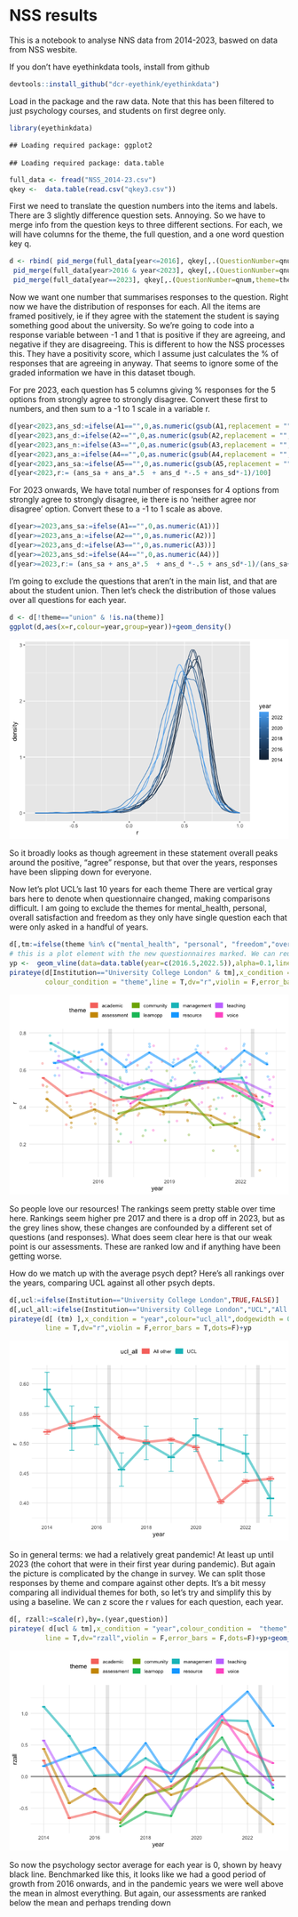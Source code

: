 NSS results
================

This is a notebook to analyse NNS data from 2014-2023, baswed on data
from NSS wesbite.

If you don’t have eyethinkdata tools, install from github

``` r
devtools::install_github("dcr-eyethink/eyethinkdata")
```

Load in the package and the raw data. Note that this has been filtered
to just psychology courses, and students on first degree only.

``` r
library(eyethinkdata)
```

    ## Loading required package: ggplot2

    ## Loading required package: data.table

``` r
full_data <- fread("NSS_2014-23.csv")
qkey <-  data.table(read.csv("qkey3.csv"))
```

First we need to translate the question numbers into the items and
labels. There are 3 slightly difference question sets. Annoying. So we
have to merge info from the question keys to three different sections.
For each, we will have columns for the theme, the full question, and a
one word question key q.

``` r
d <- rbind( pid_merge(full_data[year<=2016], qkey[,.(QuestionNumber=qnum,theme=theme2014,q=item2014,question=set_full2014)],link="QuestionNumber"),
 pid_merge(full_data[year>2016 & year<2023], qkey[,.(QuestionNumber=qnum,theme=theme2017,q=item2017, question=set_full2017)],link="QuestionNumber"),
 pid_merge(full_data[year==2023], qkey[,.(QuestionNumber=qnum,theme=theme2023,q=item2023, question=set_full2023)],link="QuestionNumber"))
```

Now we want one number that summarises responses to the question. Right
now we have the distribution of responses for each. All the items are
framed positively, ie if they agree with the statement the student is
saying something good about the university. So we’re going to code into
a response variable between -1 and 1 that is positive if they are
agreeing, and negative if they are disagreeing. This is different to how
the NSS processes this. They have a positivity score, which I assume
just calculates the % of responses that are agreeing in anyway. That
seems to ignore some of the graded information we have in this dataset
tbough.

For pre 2023, each question has 5 columns giving % responses for the 5
options from strongly agree to strongly disagree. Convert these first to
numbers, and then sum to a -1 to 1 scale in a variable r.

``` r
d[year<2023,ans_sd:=ifelse(A1=="",0,as.numeric(gsub(A1,replacement = "",pattern="%")))]
d[year<2023,ans_d:=ifelse(A2=="",0,as.numeric(gsub(A2,replacement = "",pattern="%")))]
d[year<2023,ans_n:=ifelse(A3=="",0,as.numeric(gsub(A3,replacement = "",pattern="%")))]
d[year<2023,ans_a:=ifelse(A4=="",0,as.numeric(gsub(A4,replacement = "",pattern="%")))]
d[year<2023,ans_sa:=ifelse(A5=="",0,as.numeric(gsub(A5,replacement = "",pattern="%")))]
d[year<2023,r:= (ans_sa + ans_a*.5  + ans_d *-.5 + ans_sd*-1)/100]
```

For 2023 onwards, We have total number of responses for 4 options from
strongly agree to strongly disagree, ie there is no ‘neither agree nor
disagree’ option. Convert these to a -1 to 1 scale as above.

``` r
d[year>=2023,ans_sa:=ifelse(A1=="",0,as.numeric(A1))]
d[year>=2023,ans_a:=ifelse(A2=="",0,as.numeric(A2))]
d[year>=2023,ans_d:=ifelse(A3=="",0,as.numeric(A3))]
d[year>=2023,ans_sd:=ifelse(A4=="",0,as.numeric(A4))]
d[year>=2023,r:= (ans_sa + ans_a*.5  + ans_d *-.5 + ans_sd*-1)/(ans_sa+ans_a+ans_d+ans_sd)]
```

I’m going to exclude the questions that aren’t in the main list, and
that are about the student union. Then let’s check the distribution of
those values over all questions for each year.

``` r
d <- d[!theme=="union" & !is.na(theme)]
ggplot(d,aes(x=r,colour=year,group=year))+geom_density()
```

![](analysis_files/figure-gfm/unnamed-chunk-6-1.png)<!-- -->

So it broadly looks as though agreement in these statement overall peaks
around the positive, “agree” response, but that over the years,
responses have been slipping down for everyone.

Now let’s plot UCL’s last 10 years for each theme There are vertical
gray bars here to denote when questionnaire changed, making comparisons
difficult. I am going to exclude the themes for mental_health, personal,
overall satisfaction and freedom as they only have single question each
that were only asked in a handful of years.

``` r
d[,tm:=ifelse(theme %in% c("mental_health", "personal", "freedom","overall"),FALSE,TRUE)]
# this is a plot element with the new questionnaires marked. We can reuse it
yp <-  geom_vline(data=data.table(year=c(2016.5,2022.5)),alpha=0.1,linewidth=3,aes(xintercept=year))
pirateye(d[Institution=="University College London" & tm],x_condition = "year",
         colour_condition = "theme",line = T,dv="r",violin = F,error_bars = F)+yp
```

![](analysis_files/figure-gfm/unnamed-chunk-7-1.png)<!-- -->

So people love our resources! The rankings seem pretty stable over time
here. Rankings seem higher pre 2017 and there is a drop off in 2023, but
as the grey lines show, these changes are confounded by a different set
of questions (and responses). What does seem clear here is that our weak
point is our assessments. These are ranked low and if anything have been
getting worse.

How do we match up with the average psych dept? Here’s all rankings over
the years, comparing UCL against all other psych depts.

``` r
d[,ucl:=ifelse(Institution=="University College London",TRUE,FALSE)]
d[,ucl_all:=ifelse(Institution=="University College London","UCL","All other")]
pirateye(d[ (tm) ],x_condition = "year",colour="ucl_all",dodgewidth = 0,
         line = T,dv="r",violin = F,error_bars = T,dots=F)+yp
```

![](analysis_files/figure-gfm/unnamed-chunk-8-1.png)<!-- -->

So in general terms: we had a relatively great pandemic! At least up
until 2023 (the cohort that were in their first year during pandemic).
But again the picture is complicated by the change in survey. We can
split those responses by theme and compare against other depts. It’s a
bit messy comparing all individual themes for both, so let’s try and
simplify this by using a baseline. We can z score the r values for each
question, each year.

``` r
d[, rzall:=scale(r),by=.(year,question)]
pirateye( d[ucl & tm],x_condition = "year",colour_condition =  "theme",dodgewidth = 0,
         line = T,dv="rzall",violin = F,error_bars = F,dots=F)+yp+geom_hline(aes(yintercept=0))
```

![](analysis_files/figure-gfm/unnamed-chunk-9-1.png)<!-- -->

So now the psychology sector average for each year is 0, shown by heavy
black line. Benchmarked like this, it looks like we had a good period of
growth from 2016 onwards, and in the pandemic years we were well above
the mean in almost everything. But again, our assessments are ranked
below the mean and perhaps trending down
